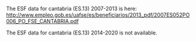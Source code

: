 The ESF data for cantabria (ES.13) 2007-2013 is here: 
http://www.empleo.gob.es/uafse/es/beneficiarios/2013_pdf/2007ES052PO006_PO_FSE_CANTABRIA.pdf

The ESF data for cantabria (ES.13) 2014-2020 is not available.
